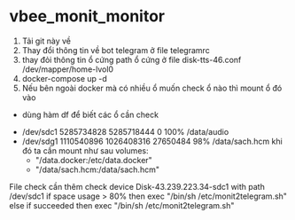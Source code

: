# vbee_monit_monitor
1. Tải git này về
2. Thay đổi thông tin về bot telegram ở file telegramrc
3. thay đỏi thông tin ổ cứng path ổ cứng ở file disk-tts-46.conf /dev/mapper/home-lvol0
4. docker-compose up -d
5. Nếu bên  ngoài docker mà có nhiều ổ muốn check ổ nào thì mount ổ đó vào
+ dùng hàm df để biết các ổ cần check
- /dev/sdc1      5285734828 5285718444         0 100% /data/audio
- /dev/sdg1      1110540896 1026408316  27650484  98% /data/sach.hcm
khi đó ta cần mount như sau
volumes:
  - "/data.docker:/etc/data.docker"
  - "/data/sach.hcm:/data/sach.hcm"

File check cần thêm
check device Disk-43.239.223.34-sdc1 with path /dev/sdc1
    if space usage > 80% then exec "/bin/sh /etc/monit2telegram.sh" else if succeeded then exec "/bin/sh /etc/monit2telegram.sh"
